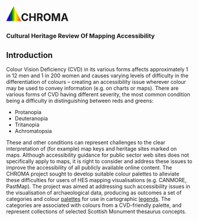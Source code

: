 <h1><img src="./img/icon-chroma.svg" width=40px height=40px style="border:0"/>CHROMA</h1>
<h3>Cultural Heritage Review Of Mapping Accessibility</h3>

## Introduction
Colour Vision Deficiency (CVD) in its various forms affects approximately 1 in 12 men and 1 in 200 women and causes varying levels of difficulty in the differentiation of colours – creating an accessibility issue wherever colour may be used to convey information (e.g. on charts or maps). There are various forms of CVD having different severity, the most common condition being a difficulty in distinguishing between reds and greens:

* Protanopia
* Deuteranopia
* Tritanopia
* Achromatopsia
 
These and other conditions can represent challenges to the clear interpretation of (for example) map keys and heritage sites marked on maps. Although accessibility guidance for public sector web sites does not specifically apply to maps, it is right to consider and address these issues to improve the accessibility of all publicly available online content. The CHROMA project sought to develop suitable colour palettes to alleviate these difficulties for users of HES mapping visualisations (e.g. CANMORE, PastMap). The project was aimed at addressing such accessibility issues in the visualisation of archaeological data, producing as outcomes a set of categories and colour [palettes](palettes.md) for use  in cartographic [legends](legends.md). The categories are associated with colours from a CVD-friendly palette, and represent collections of selected Scottish Monument thesaurus concepts.




